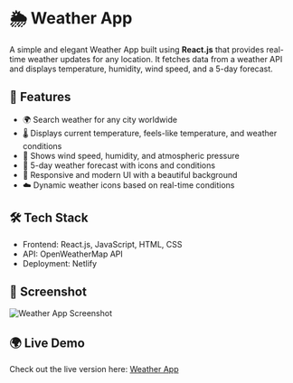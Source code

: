# 🌦️ Weather App

A simple and elegant Weather App built using **React.js** that provides real-time weather updates for any location.
It fetches data from a weather API and displays temperature, humidity, wind speed, and a 5-day forecast.

## 🚀 Features

- 🌍 Search weather for any city worldwide
- 🌡️ Displays current temperature, feels-like temperature, and weather conditions
- 💨 Shows wind speed, humidity, and atmospheric pressure
- 📅 5-day weather forecast with icons and conditions
- 🎨 Responsive and modern UI with a beautiful background
- ☁️ Dynamic weather icons based on real-time conditions

## 🛠️ Tech Stack

- Frontend: React.js, JavaScript, HTML, CSS
- API: OpenWeatherMap API 
- Deployment: Netlify

## 📸 Screenshot

![Weather App Screenshot](https://github.com/user-attachments/assets/c2281537-c0e5-4614-a27e-c699b087b82f)


## 🌍 Live Demo

Check out the live version here: [Weather App](https://weather-app-kalam.netlify.app)


